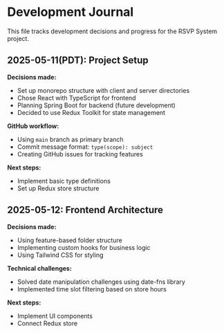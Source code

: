 # Development Journal

This file tracks development decisions and progress for the RSVP System project.

## 2025-05-11(PDT): Project Setup

**Decisions made:**
- Set up monorepo structure with client and server directories
- Chose React with TypeScript for frontend
- Planning Spring Boot for backend (future development)
- Decided to use Redux Toolkit for state management

**GitHub workflow:**
- Using `main` branch as primary branch
- Commit message format: `type(scope): subject`
- Creating GitHub issues for tracking features

**Next steps:**
- Implement basic type definitions
- Set up Redux store structure

## 2025-05-12: Frontend Architecture

**Decisions made:**
- Using feature-based folder structure
- Implementing custom hooks for business logic
- Using Tailwind CSS for styling

**Technical challenges:**
- Solved date manipulation challenges using date-fns library
- Implemented time slot filtering based on store hours

**Next steps:**
- Implement UI components
- Connect Redux store